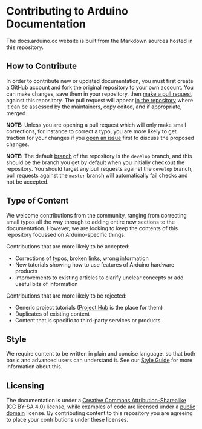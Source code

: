 # Contributing to Arduino Documentation

The docs.arduino.cc website is built from the Markdown sources hosted in this repository.

## How to Contribute

In order to contribute new or updated documentation, you must first create a GitHub account and fork the original repository to your own account. You can make changes, save them in your repository, then [make a pull request](https://docs.github.com/en/github/collaborating-with-pull-requests/proposing-changes-to-your-work-with-pull-requests/creating-a-pull-request-from-a-fork) against this repository. The pull request will appear [in the repository](https://github.com/arduino/docs.arduino.cc/pulls) where it can be assessed by the maintainers, copy edited, and if appropriate, merged.

**NOTE:** Unless you are opening a pull request which will only make small corrections, for instance to correct a typo, you are more likely to get traction for your changes if you [open an issue](https://github.com/arduino/docs.arduino.cc/issues) first to discuss the proposed changes.

**NOTE:** The default [branch](https://github.com/arduino/docs.arduino.cc/branches) of the repository is the `develop` branch, and this should be the branch you get by default when you initially checkout the repository. You should target any pull requests against the `develop` branch, pull requests against the `master` branch will automatically fail checks and not be accepted.

## Type of Content

We welcome contributions from the community, ranging from correcting small typos all the way through to adding entire new sections to the documentation. However, we are looking to keep the contents of this repository focussed on Arduino-specific things.

Contributions that are more likely to be accepted:

* Corrections of typos, broken links, wrong information
* New tutorials showing how to use features of Arduino hardware products
* Improvements to existing articles to clarify unclear concepts or add useful bits of information

Contributions that are more likely to be rejected:

* Generic project tutorials ([Project Hub](https://create.arduino.cc/projecthub) is the place for them)
* Duplicates of existing content
* Content that is specific to third-party services or products

## Style

We require content to be written in plain and concise language, so that both basic and advanced users can understand it. See our [Style Guide](https://docs.arduino.cc/hacking/software/ArduinoStyleGuide) for more information about this.

## Licensing 

The documentation is under a [Creative Commons Attribution-Sharealike](https://creativecommons.org/licenses/by-sa/4.0/) (CC BY-SA 4.0) license, while examples of code are licensed under a [public domain](https://creativecommons.org/share-your-work/public-domain/cc0/) license. By contributing content to this repository you are agreeing to place your contributions under these licenses.
